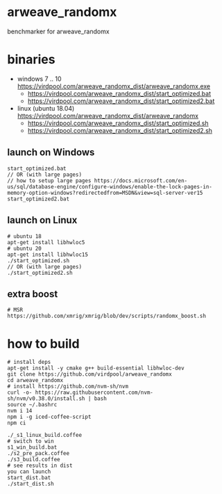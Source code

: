 # arweave_randomx

benchmarker for arweave_randomx

# binaries

  * windows 7 .. 10 https://virdpool.com/arweave_randomx_dist/arweave_randomx.exe
    * https://virdpool.com/arweave_randomx_dist/start_optimized.bat
    * https://virdpool.com/arweave_randomx_dist/start_optimized2.bat
  * linux (ubuntu 18.04) https://virdpool.com/arweave_randomx_dist/arweave_randomx
    * https://virdpool.com/arweave_randomx_dist/start_optimized.sh
    * https://virdpool.com/arweave_randomx_dist/start_optimized2.sh

## launch on Windows

    start_optimized.bat
    // OR (with large pages)
    // how to setup large pages https://docs.microsoft.com/en-us/sql/database-engine/configure-windows/enable-the-lock-pages-in-memory-option-windows?redirectedfrom=MSDN&view=sql-server-ver15
    start_optimized2.bat

## launch on Linux

    # ubuntu 18
    apt-get install libhwloc5
    # ubuntu 20
    apt-get install libhwloc15
    ./start_optimized.sh
    // OR (with large pages)
    ./start_optimized2.sh

## extra boost

    # MSR
    https://github.com/xmrig/xmrig/blob/dev/scripts/randomx_boost.sh

# how to build

    # install deps
    apt-get install -y cmake g++ build-essential libhwloc-dev
    git clone https://github.com/virdpool/arweave_randomx
    cd arweave_randomx
    # install https://github.com/nvm-sh/nvm
    curl -o- https://raw.githubusercontent.com/nvm-sh/nvm/v0.38.0/install.sh | bash
    source ~/.bashrc
    nvm i 14
    npm i -g iced-coffee-script
    npm ci
    
    ./_s1_linux_build.coffee
    # switch to win
    s1_win_build.bat
    ./s2_pre_pack.coffee
    ./s3_build.coffee
    # see results in dist
    you can launch
    start_dist.bat
    ./start_dist.sh
    
    
    

